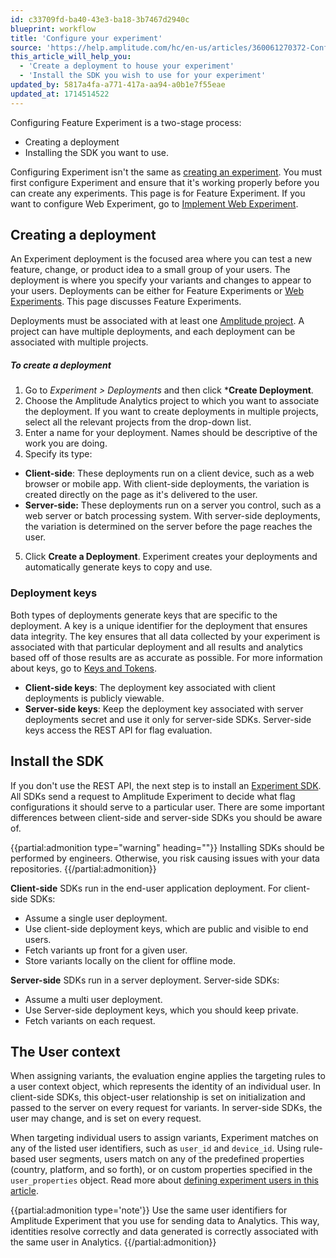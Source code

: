 ```yaml
---
id: c33709fd-ba40-43e3-ba18-3b7467d2940c
blueprint: workflow
title: 'Configure your experiment'
source: 'https://help.amplitude.com/hc/en-us/articles/360061270372-Configure-your-experiment'
this_article_will_help_you:
  - 'Create a deployment to house your experiment'
  - 'Install the SDK you wish to use for your experiment'
updated_by: 5817a4fa-a771-417a-aa94-a0b1e7f55eae
updated_at: 1714514522
---
```

Configuring Feature Experiment is a two-stage process: 

* Creating a deployment
* Installing the SDK you want to use.

Configuring Experiment isn't the same as [creating an experiment](/docs/feature-experiment/workflow/create). You must first configure Experiment and ensure that it's working properly before you can create any experiments. This page is for Feature Experiment. If you want to configure Web Experiment, go to [Implement Web Experiment](/docs/web-experiment/implementation). 

## Creating a deployment

An Experiment deployment is the focused area where you can test a new feature, change, or product idea to a small group of your users. The deployment is where you specify your variants and changes to appear to your users. Deployments can be either for Feature Experiments or [Web Experiments](/docs/web-experiment/implementation). This page discusses Feature Experiments. 

Deployments must be associated with at least one [Amplitude project](/docs/get-started/create-project). A project can have multiple deployments, and each deployment can be associated with multiple projects.

##### To create a deployment

1. Go to *Experiment > Deployments* and then click ***Create Deployment**.
2. Choose the Amplitude Analytics project to which you want to associate the deployment. If you want to create deployments in multiple projects, select all the relevant projects from the drop-down list.
3. Enter a name for your deployment. Names should be descriptive of the work you are doing.
4. Specify its type:

  * **Client-side**: These deployments run on a client device, such as a web browser or mobile app. With client-side deployments, the variation is created directly on the page as it's delivered to the user.
  * **Server-side:** These deployments run on a server you control, such as a web server or batch processing system. With server-side deployments, the variation is determined on the server before the page reaches the user. 

5. Click **Create a Deployment**. Experiment creates your deployments and automatically generate keys to copy and use.

### Deployment keys

Both types of deployments generate keys that are specific to the deployment. A key is a unique identifier for the deployment that ensures data integrity. The key ensures that all data collected by your experiment is associated with that particular deployment and all results and analytics based off of those results are as accurate as possible. For more information about keys, go to [Keys and Tokens](/docs/apis/keys-and-tokens#keys-overview).

* **Client-side keys**: The deployment key associated with client deployments is publicly viewable. 
* **Server-side keys**: Keep the deployment key associated with server deployments secret and use it only for server-side SDKs. Server-side keys access the REST API for flag evaluation. 

## Install the SDK

If you don't use the REST API, the next step is to install an [Experiment SDK](/docs/sdks/experiment-sdks). 
All SDKs send a request to Amplitude Experiment to decide what flag configurations it should serve to a particular user. There are some important differences between client-side and server-side SDKs you should be aware of.

{{partial:admonition type="warning" heading=""}}
Installing SDKs should be performed by engineers. Otherwise, you risk causing issues with your data repositories.
{{/partial:admonition}}

**Client-side** SDKs run in the end-user application deployment. For client-side SDKs:

* Assume a single user deployment.
* Use client-side deployment keys, which are public and visible to end users.
* Fetch variants up front for a given user.
* Store variants locally on the client for offline mode.

**Server-side** SDKs run in a server deployment. Server-side SDKs:

* Assume a multi user deployment.
* Use Server-side deployment keys, which you should keep private.
* Fetch variants on each request.

## The User context

When assigning variants, the evaluation engine applies the targeting rules to a user context object, which represents the identity of an individual user. In client-side SDKs, this object-user relationship is set on initialization and passed to the server on every request for variants. In server-side SDKs, the user may change, and is set on every request.

When targeting individual users to assign variants, Experiment matches on any of the listed user identifiers, such as `user_id` and `device_id`. Using rule-based user segments, users match on any of the predefined properties (country, platform, and so forth), or on custom properties specified in the `user_properties` object. Read more about [defining experiment users in this article](/docs/feature-experiment/data-model#users).

{{partial:admonition type='note'}}
Use the same user identifiers for Amplitude Experiment that you use for sending data to Analytics. This way, identities resolve correctly and data generated is correctly associated with the same user in Analytics.
{{/partial:admonition}}
